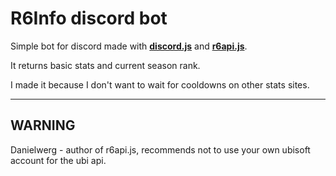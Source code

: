# R6Info discord bot

Simple bot for discord made with **[discord.js](https://discord.js.org/#/)** and **[r6api.js](https://github.com/danielwerg/r6api.js)**.

It returns basic stats and current season rank.

I made it because I don't want to wait for cooldowns on other stats sites.

---

## WARNING

Danielwerg - author of r6api.js, recommends not to use your own ubisoft account for the ubi api.
